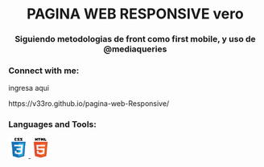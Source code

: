 <h1 align="center">PAGINA WEB RESPONSIVE vero</h1>
<h3 align="center">Siguiendo metodologias de front como first mobile, y uso de @mediaqueries</h3>

<h3 align="left">Connect with me:</h3>
<p align="left">ingresa aqui</p>
<p> https://v33ro.github.io/pagina-web-Responsive/</p>

<h3 align="left">Languages and Tools:</h3>
<p align="left"> <a href="https://www.w3schools.com/css/" target="_blank" rel="noreferrer"> <img src="https://raw.githubusercontent.com/devicons/devicon/master/icons/css3/css3-original-wordmark.svg" alt="css3" width="40" height="40"/> </a> <a href="https://www.w3.org/html/" target="_blank" rel="noreferrer"> <img src="https://raw.githubusercontent.com/devicons/devicon/master/icons/html5/html5-original-wordmark.svg" alt="html5" width="40" height="40"/> </a> </p>
